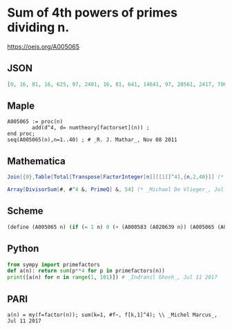 # Sum of 4th powers of primes dividing n\.
https://oeis.org/A005065
## JSON
```JSON
[0, 16, 81, 16, 625, 97, 2401, 16, 81, 641, 14641, 97, 28561, 2417, 706, 16, 83521, 97, 130321, 641, 2482, 14657, 279841, 97, 625, 28577, 81, 2417, 707281, 722, 923521, 16, 14722, 83537, 3026, 97, 1874161, 130337, 28642, 641, 2825761, 2498, 3418801, 14657, 706, 279857, 4879681, 97, 2401, 641, 83602, 28577, 7890481, 97]
```
## Maple
```Maple
A005065 := proc(n)
        add(d^4, d= numtheory[factorset](n)) ;
end proc;
seq(A005065(n),n=1..40) ; # _R. J. Mathar_, Nov 08 2011
```
## Mathematica
```Mathematica
Join[{0},Table[Total[Transpose[FactorInteger[n]][[1]]^4],{n,2,40}]] (* _Harvey P. Dale_, Jul 16 2014 *)
```
```Mathematica
Array[DivisorSum[#, #^4 &, PrimeQ] &, 54] (* _Michael De Vlieger_, Jul 11 2017 *)
```
## Scheme
```Scheme
(define (A005065 n) (if (= 1 n) 0 (+ (A000583 (A020639 n)) (A005065 (A028234 n))))) ;; _Antti Karttunen_, Jul 10 2017
```
## Python
```Python
from sympy import primefactors
def a(n): return sum(p**4 for p in primefactors(n))
print([a(n) for n in range(1, 101)]) # _Indranil Ghosh_, Jul 11 2017
```
## PARI
```PARI
a(n) = my(f=factor(n)); sum(k=1, #f~, f[k,1]^4); \\ _Michel Marcus_, Jul 11 2017
```
